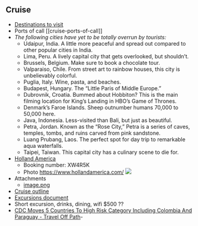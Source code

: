 ## Cruise
- [Destinations to visit](https://lifehacker.com/the-most-overrated-tourist-destinations-and-where-to-g-1848911182)
- Ports of call [[cruise-ports-of-call]]
- *The following cities have yet to be totally overrun by tourists:*
	- Udaipur, India. A little more peaceful and spread out compared to other popular cities in India.
	- Lima, Peru. A lively capital city that gets overlooked, but shouldn’t.
	- Brussels, Belgium. Make sure to book a chocolate tour.
	- Valparaiso, Chile. From street art to rainbow houses, this city is unbelievably colorful.
	- Puglia, Italy. Wine, pasta, and beaches.
	- Budapest, Hungary. The “Little Paris of Middle Europe.”
	- Dubrovnik, Croatia. Bummed about Hobbiton? This is the main filming location for King’s Landing in HBO’s Game of Thrones.
	- Denmark’s Faroe Islands. Sheep outnumber humans 70,000 to 50,000 here.
	- Java, Indonesia. Less-visited than Bali, but just as beautiful.
	- Petra, Jordan. Known as the “Rose City,” Petra is a series of caves, temples, tombs, and ruins carved from pink sandstone.
	- Luang Prubang, Laos. The perfect spot for day trip to remarkable aqua waterfalls.
	- Taipei, Taiwan. This capital city has a culinary scene to die for.
- [Holland America](https://www.hollandamerica.com/en_US/log-in/sso-log-in.html)
	- Booking number:  XW4R5K
	- Photo https://www.hollandamerica.com/
	  ![](https://checkvist-prod-uploads.s3.eu-west-1.amazonaws.com/u/haObyceuZYhLqy/e9c3f197480bba011ce54cabc383e9280ad2eabc/preview/image.png?X-Amz-Expires=3600&X-Amz-Date=20221118T114840Z&X-Amz-Algorithm=AWS4-HMAC-SHA256&X-Amz-Credential=AKIAIPQDSU45IS7DDLBA%2F20221118%2Feu-west-1%2Fs3%2Faws4_request&X-Amz-SignedHeaders=host&X-Amz-Signature=1ad84f58c22cb65749a75ac88871610e8a979c93213d7ee360351abc65c57dc0)
- Attachments
	- [image.png](https://checkvist-prod-uploads.s3.eu-west-1.amazonaws.com/u/haObyceuZYhLqy/e9c3f197480bba011ce54cabc383e9280ad2eabc/original/image.png?X-Amz-Expires=3600&X-Amz-Date=20221118T114840Z&X-Amz-Algorithm=AWS4-HMAC-SHA256&X-Amz-Credential=AKIAIPQDSU45IS7DDLBA%2F20221118%2Feu-west-1%2Fs3%2Faws4_request&X-Amz-SignedHeaders=host&X-Amz-Signature=508870121a80a5674e5c051e85cbafa6ae83483e805e5d88b97325a27d51845f)
- [Cruise outline](https://docs.google.com/document/d/1MR5ypD-X1FZC_bI7JOpJB85ovV_UazDmKFAiHmND4oI/edit?usp=sharing)
- [Excursions document](https://docs.google.com/document/d/1nFDHeXl7yz4jrh1h06qkIQ6M4fot26FClA4grBak_14/edit?usp=sharing)
- Short excursion, drinks, dining, wifi $500 ??
- [CDC Moves 5 Countries To High Risk Category Including Colombia And Paraguay - Travel Off Path](https://www.traveloffpath.com/cdc-moves-5-countries-to-high-risk-category-including-colombia-and-paraguay/)-